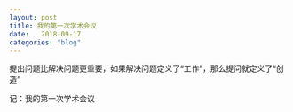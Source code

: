 ```yaml
---
layout: post
title: 我的第一次学术会议
date:   2018-09-17
categories: "blog"
---
```


提出问题比解决问题更重要，如果解决问题定义了“工作”，那么提问就定义了“创造”    

记：我的第一次学术会议
